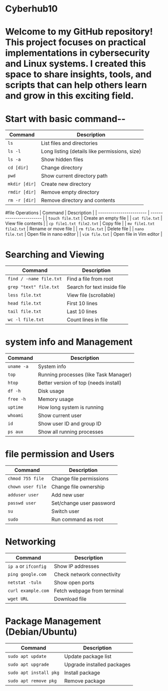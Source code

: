 # Cyberhub10
# Welcome to my GitHub repository! This project focuses on practical implementations in cybersecurity and Linux systems. I created this space to share insights, tools, and scripts that can help others learn and grow in this exciting field.

# Start with basic command--

| Command       | Description                                   |
| ------------- | --------------------------------------------- |
| `ls`          | List files and directories                    |
| `ls -l`       | Long listing (details like permissions, size) |
| `ls -a`       | Show hidden files                             |
| `cd [dir]`    | Change directory                              |
| `pwd`         | Show current directory path                   |
| `mkdir [dir]` | Create new directory                          |
| `rmdir [dir]` | Remove empty directory                        |
| `rm -r [dir]` | Remove directory and contents                 |

#file Operations
| Command       | Description                                   |
| ------------------------ | ------------------------ |
| `touch file.txt`         | Create an empty file     |
| `cat file.txt`           | View file contents       |
| `cp file1.txt file2.txt` | Copy file                |
| `mv file1.txt file2.txt` | Rename or move file      |
| `rm file.txt`            | Delete file              |
| `nano file.txt`          | Open file in nano editor |
| `vim file.txt`           | Open file in Vim editor  |

# Searching and Viewing 
| Command       | Description                                   |
| ----------------------- | --------------------------- |
| `find / -name file.txt` | Find a file from root       |
| `grep "text" file.txt`  | Search for text inside file |
| `less file.txt`         | View file (scrollable)      |
| `head file.txt`         | First 10 lines              |
| `tail file.txt`         | Last 10 lines               |
| `wc -l file.txt`        | Count lines in file         |

# system info and Management 
| Command       | Description                                   |
| ---------- | ------------------------------------- |
| `uname -a` | System info                           |
| `top`      | Running processes (like Task Manager) |
| `htop`     | Better version of top (needs install) |
| `df -h`    | Disk usage                            |
| `free -h`  | Memory usage                          |
| `uptime`   | How long system is running            |
| `whoami`   | Show current user                     |
| `id`       | Show user ID and group ID             |
| `ps aux`   | Show all running processes            |

# file permission and Users
| Command       | Description                                   |
| ----------------- | ------------------------ |
| `chmod 755 file`  | Change file permissions  |
| `chown user file` | Change file ownership    |
| `adduser user`    | Add new user             |
| `passwd user`     | Set/change user password |
| `su`              | Switch user              |
| `sudo`            | Run command as root      |

# Networking 
| Command       | Description                                   |
| -------------------- | --------------------------- |
| `ip a` or `ifconfig` | Show IP addresses           |
| `ping google.com`    | Check network connectivity  |
| `netstat -tuln`      | Show open ports             |
| `curl example.com`   | Fetch webpage from terminal |
| `wget URL`           | Download file               |



# Package Management (Debian/Ubuntu)
| Command                | Description                |
| ---------------------- | -------------------------- |
| `sudo apt update`      | Update package list        |
| `sudo apt upgrade`     | Upgrade installed packages |
| `sudo apt install pkg` | Install package            |
| `sudo apt remove pkg`  | Remove package             |



